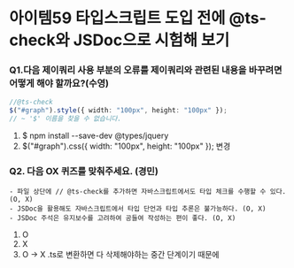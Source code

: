 # 아이템59 타입스크립트 도입 전에 @ts-check와 JSDoc으로 시험해 보기

### Q1.다음 제이쿼리 사용 부분의 오류를 제이쿼리와 관련된 내용을 바꾸려면 어떻게 해야 할까요?(수영)

```ts
//@ts-check
$("#graph").style({ width: "100px", height: "100px" });
// ~ '$' 이름을 찾을 수 없습니다.
```
1. $ npm install --save-dev @types/jquery 
2. $("#graph").css({ width: "100px", height: "100px" }); 변경


### Q2. 다음 OX 퀴즈를 맞춰주세요. (경민)

```
- 파일 상단에 // @ts-check를 추가하면 자바스크립트에서도 타입 체크를 수행할 수 있다. (O, X)
- JSDoc을 활용해도 자바스크립트에서 타입 단언과 타입 추론은 불가능하다. (O, X)
- JSDoc 주석은 유지보수를 고려하여 공들여 작성하는 편이 좋다. (O, X)
```
1. O 
2. X
3. O -> X .ts로 변환하면 다 삭제해야하는 중간 단계이기 때문에 
